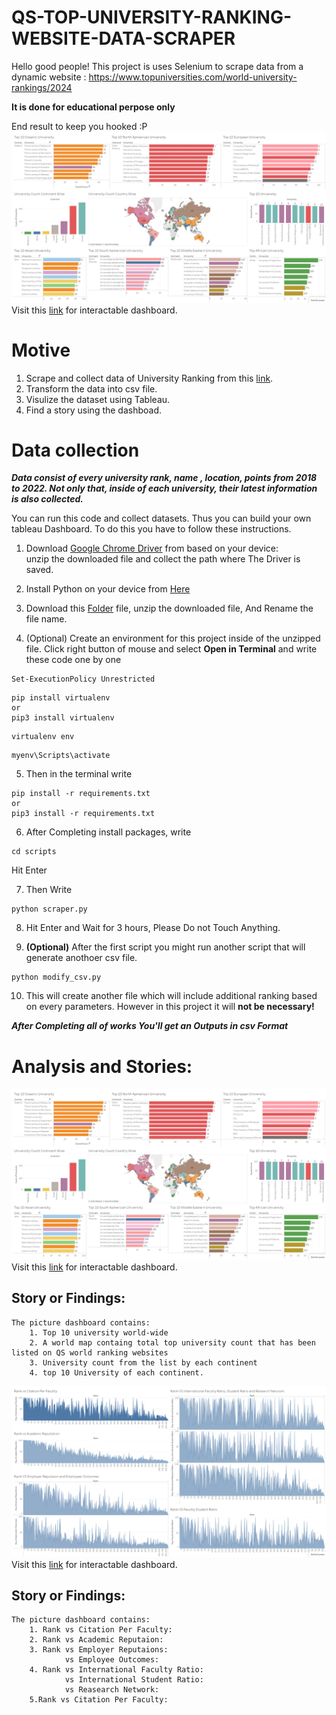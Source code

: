 # QS-TOP-UNIVERSITY-RANKING-WEBSITE-DATA-SCRAPER

Hello good people!
This project is uses Selenium to scrape data from a dynamic website : https://www.topuniversities.com/world-university-rankings/2024

**It is done for educational perpose only**

End result to keep you hooked :P
![](https://github.com/MostaqueBillah/qs-ranking-university-2024-data-scraper/blob/main/assets/top10.png)
Visit this [link](https://public.tableau.com/app/profile/syed.mohammed.mostaque.billah/viz/QSTopUniversityRankContinentWiseView/QSTop10UniversityinContinents) for interactable dashboard.

# Motive

1. Scrape and collect data of University Ranking from this [link](https://www.topuniversities.com/world-university-rankings/2024).
2. Transform the data into csv file.
3. Visulize the dataset using Tableau.
4. Find a story using the dashboad.

# Data collection

**_Data consist of every university rank, name , location, points from 2018 to 2022. Not only that, inside of each university, their latest information is also collected._**

You can run this code and collect datasets. Thus you can build your own tableau Dashboard. To do this you have to follow these instructions.

1. Download [Google Chrome Driver](https://googlechromelabs.github.io/chrome-for-testing/) from based on your device:  
   unzip the downloaded file and collect the path where The Driver is saved.

2. Install Python on your device from [Here](https://www.python.org/downloads/)

3. Download this [Folder](https://github.com/MostaqueBillah/qs-ranking-university-2024-data-scraper) file, unzip the downloaded file, And Rename the file name.

4. (Optional) Create an environment for this project inside of the unzipped file. Click right button of mouse and select **Open in Terminal** and write these code one by one

```
Set-ExecutionPolicy Unrestricted
```

```
pip install virtualenv
or
pip3 install virtualenv
```

```
virtualenv env
```

```
myenv\Scripts\activate
```

5. Then in the terminal write

```
pip install -r requirements.txt
or
pip3 install -r requirements.txt
```

6. After Completing install packages, write

```
cd scripts
```

Hit Enter

7. Then Write

```
python scraper.py
```

8. Hit Enter and Wait for 3 hours, Please Do not Touch Anything.

9. **(Optional)** After the first script you might run another script that will generate anothoer csv file.

```
python modify_csv.py
```

10. This will create another file which will include additional ranking based on every parameters. However in this project it will **not be necessary!**

**_After Completing all of works You'll get an Outputs in csv Format_**

# Analysis and Stories:

<!--
<img src="assets/top10.png" alt="Top QS University Continent Wise" width="200" height="auto" /> -->

![](https://github.com/MostaqueBillah/qs-ranking-university-2024-data-scraper/blob/main/assets/top10.png)
Visit this [link](https://public.tableau.com/app/profile/syed.mohammed.mostaque.billah/viz/QSTopUniversityRankContinentWiseView/QSTop10UniversityinContinents) for interactable dashboard.

## Story or Findings:

    The picture dashboard contains:
        1. Top 10 university world-wide
        2. A world map containg total top university count that has been listed on QS world ranking websites
        3. University count from the list by each continent
        4. top 10 University of each continent.

![](https://github.com/MostaqueBillah/qs-ranking-university-2024-data-scraper/blob/main/assets/ranking.png)
Visit this [link](https://public.tableau.com/app/profile/syed.mohammed.mostaque.billah/viz/ImpactofdifferentParametersinQSUniversityRanking/ImpactofdifferentParametersinQSUniversityRanking) for interactable dashboard.

## Story or Findings:

    The picture dashboard contains:
        1. Rank vs Citation Per Faculty:
        2. Rank vs Academic Reputaion:
        3. Rank vs Employer Reputaions:
                vs Employee Outcomes:
        4. Rank vs International Faculty Ratio:
                vs International Student Ratio:
                vs Reasearch Network:
        5.Rank vs Citation Per Faculty:
